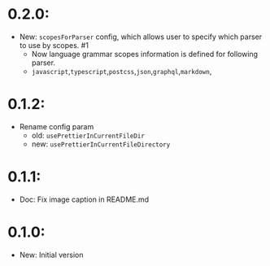 # 0.2.0:
- New: `scopesForParser` config, which allows user to specify which parser to use by scopes. #1
  - Now language grammar scopes information is defined for following parser.
  - `javascript`,`typescript`,`postcss`,`json`,`graphql`,`markdown`,

# 0.1.2:
- Rename config param
  - old: `usePrettierInCurrentFileDir`
  - new: `usePrettierInCurrentFileDirectory`

# 0.1.1:
- Doc: Fix image caption in README.md

# 0.1.0:
- New: Initial version
